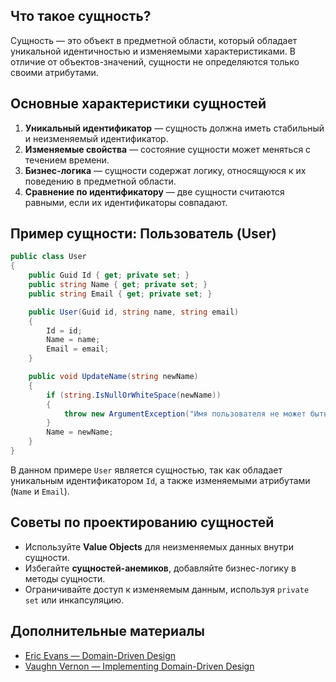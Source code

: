 
## Что такое сущность?

Сущность — это объект в предметной области, который обладает уникальной идентичностью и изменяемыми характеристиками. В отличие от объектов-значений, сущности не определяются только своими атрибутами.

## Основные характеристики сущностей

1. **Уникальный идентификатор** — сущность должна иметь стабильный и неизменяемый идентификатор.
2. **Изменяемые свойства** — состояние сущности может меняться с течением времени.
3. **Бизнес-логика** — сущности содержат логику, относящуюся к их поведению в предметной области.
4. **Сравнение по идентификатору** — две сущности считаются равными, если их идентификаторы совпадают.

## Пример сущности: Пользователь (User)

```csharp
public class User
{
    public Guid Id { get; private set; }
    public string Name { get; private set; }
    public string Email { get; private set; }

    public User(Guid id, string name, string email)
    {
        Id = id;
        Name = name;
        Email = email;
    }

    public void UpdateName(string newName)
    {
        if (string.IsNullOrWhiteSpace(newName))
        {
            throw new ArgumentException("Имя пользователя не может быть пустым.");
        }
        Name = newName;
    }
}
```

В данном примере `User` является сущностью, так как обладает уникальным идентификатором `Id`, а также изменяемыми атрибутами (`Name` и `Email`).

## Советы по проектированию сущностей

- Используйте **Value Objects** для неизменяемых данных внутри сущности.
- Избегайте **сущностей-анемиков**, добавляйте бизнес-логику в методы сущности.
- Ограничивайте доступ к изменяемым данным, используя `private set` или инкапсуляцию.

## Дополнительные материалы

- [Eric Evans — Domain-Driven Design](https://www.domainlanguage.com/ddd/reference/)
- [Vaughn Vernon — Implementing Domain-Driven Design](https://www.amazon.com/Implementing-Domain-Driven-Design-Vaughn-Vernon/dp/0321834577)